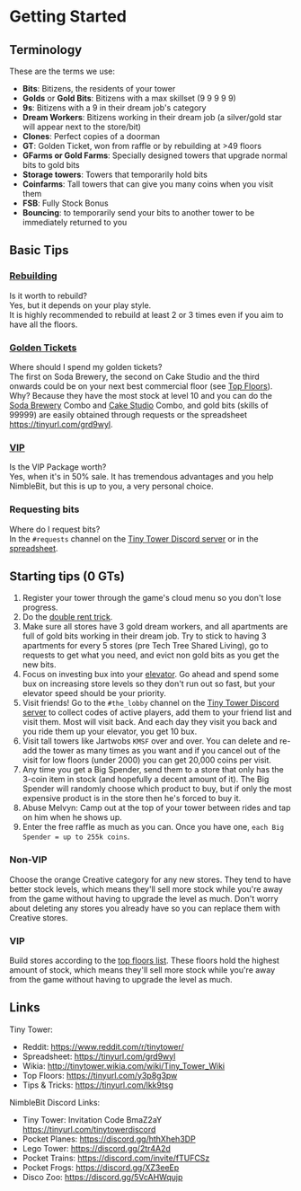 # Getting Started

## Terminology

These are the terms we use:

* **Bits**: Bitizens, the residents of your tower
* **Golds** or **Gold Bits**: Bitizens with a max skillset (9 9 9 9 9)
* **9s**: Bitizens with a 9 in their dream job's category
* **Dream Workers**: Bitizens working in their dream job (a silver/gold star will appear next to the store/bit)
* **Clones**: Perfect copies of a doorman
* **GT**: Golden Ticket, won from raffle or by rebuilding at >49 floors
* **GFarms or Gold Farms**: Specially designed towers that upgrade normal bits to gold bits
* **Storage towers**: Towers that temporarily hold bits
* **Coinfarms**: Tall towers that can give you many coins when you visit them
* **FSB**: Fully Stock Bonus
* **Bouncing**: to temporarily send your bits to another tower to be immediately returned to you

## Basic Tips

### [Rebuilding](TODO/golden-tickets#rebuilding)

Is it worth to rebuild?  
Yes, but it depends on your play style.  
It is highly recommended to rebuild at least 2 or 3 times even if you aim to have all the floors.

### [Golden Tickets](TODO/golden-tickets)

Where should I spend my golden tickets?  
The first on Soda Brewery, the second on Cake Studio and the third onwards could be on your next best commercial floor (see [Top Floors](TODO/floors#top-floors)).  
Why? Because they have the most stock at level 10 and you can do the [Soda Brewery](TODO/floors#soda-brewery) Combo and [Cake Studio](TODO/floors#cake-studio) Combo, and gold bits (skills of 99999) are easily obtained through requests or the spreadsheet <https://tinyurl.com/grd9wyl>.

### [VIP](TODO/purchases#VIP-Package)

Is the VIP Package worth?  
Yes, when it's in 50% sale. It has tremendous advantages and you help NimbleBit, but this is up to you, a very personal choice.

### Requesting bits

Where do I request bits?  
In the `#requests` channel on the [Tiny Tower Discord server](https://tinyurl.com/tinytowerdiscord) or in the [spreadsheet](https://tinyurl.com/grd9wyl).

## Starting tips (0 GTs)

1. Register your tower through the game's cloud menu so you don't lose progress.
2. Do the [double rent trick](TODO/tricks#double-rent).
3. Make sure all stores have 3 gold dream workers, and all apartments are full of gold bits working in their dream job.
Try to stick to having 3 apartments for every 5 stores (pre Tech Tree Shared Living), go to requests to get what you need, and evict non gold bits as you get the new bits.
4. Focus on investing bux into your [elevator](TODO/informations#elevator).
Go ahead and spend some bux on increasing store levels so they don't run out so fast, but your elevator speed should be your priority.
5. Visit friends! Go to the `#the_lobby` channel on the [Tiny Tower Discord server](https://tinyurl.com/tinytowerdiscord) to collect codes of active players, add them to your friend list and visit them.
Most will visit back. And each day they visit you back and you ride them up your elevator, you get 10 bux.
6. Visit tall towers like Jartwobs `KMSF` over and over.
You can delete and re-add the tower as many times as you want and if you cancel out of the visit for low floors (under 2000) you can get 20,000 coins per visit.
7. Any time you get a Big Spender, send them to a store that only has the 3-coin item in stock (and hopefully a decent amount of it).
The Big Spender will randomly choose which product to buy, but if only the most expensive product is in the store then he's forced to buy it.
8. Abuse Melvyn: Camp out at the top of your tower between rides and tap on him when he shows up.
9. Enter the free raffle as much as you can. Once you have one, `each Big Spender = up to 255k coins`.

### Non-VIP

Choose the orange Creative category for any new stores.
They tend to have better stock levels, which means they'll sell more stock while you're away from the game without having to upgrade the level as much.
Don't worry about deleting any stores you already have so you can replace them with Creative stores.

### VIP

Build stores according to the [top floors list](TODO/floors#top-floors).
These floors hold the highest amount of stock, which means they'll sell more stock while you're away from the game without having to upgrade the level as much.

## Links

Tiny Tower:

* Reddit: <https://www.reddit.com/r/tinytower/>
* Spreadsheet: <https://tinyurl.com/grd9wyl>
* Wikia: <http://tinytower.wikia.com/wiki/Tiny_Tower_Wiki>
* Top Floors: <https://tinyurl.com/y3p8g3pw>
* Tips & Tricks: <https://tinyurl.com/lkk9tsg>

NimbleBit Discord Links:

* Tiny Tower: Invitation Code BmaZ2aY <https://tinyurl.com/tinytowerdiscord>
* Pocket Planes: <https://discord.gg/hthXheh3DP>
* Lego Tower: <https://discord.gg/2tr4A2d>
* Pocket Trains: <https://discord.com/invite/fTUFCSz>
* Pocket Frogs: <https://discord.gg/XZ3eeEp>
* Disco Zoo: <https://discord.gg/5VcAHWqujp>
